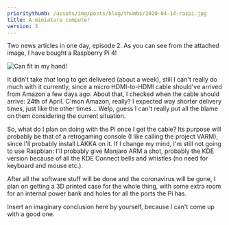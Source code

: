 ```yaml
---
prioritythumb: /assets/img/posts/blog/thumbs/2020-04-14-raspi.jpg
title: A miniature computer
version: 3
---
```

Two news articles in one day, episode 2. As you can see from the attached image, I have bought a Raspberry Pi 4!

![Can fit in my hand!](/assets/img/posts/blog/2020-04-14-raspi.png)

It didn't take *that* long to get delivered (about a week), still I can't really do much with it currently, since a micro HDMI-to-HDMI cable should've arrived from Amazon a few days ago. About that, I checked when the cable should arrive: 24th of April. C'mon Amazon, really? I expected way shorter delivery times, just like the other times... Welp, guess I can't really put all the blame on them considering the current situation.

So, what do I plan on doing with the Pi once I get the cable? Its purpose will probably be that of a retrogaming console (I like calling the project VARM), since I'll probably install LAKKA on it. If I change my mind, I'm still not going to use Raspbian: I'll probably give Manjaro ARM a shot, probably the KDE version because of all the KDE Connect bells and whistles (no need for keyboard and mouse etc.).

After all the software stuff will be done and the coronavirus will be gone, I plan on getting a 3D printed case for the whole thing, with some extra room for an internal power bank and holes for all the ports the Pi has.

Insert an imaginary conclusion here by yourself, because I can't come up with a good one.
